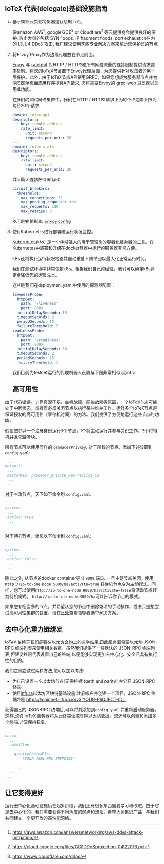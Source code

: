 ## IoTeX 代表(delegate)基础设施指南

1. 基于商业云负载均衡器运行您的节点。

   像amazon AWS[^1], google GCE[^2] or Cloudflare[^3] 等云提供商会提供良好的保护, 防止大量的包括 SYN floods, IP fragment floods, port exhaustion在内的 L3, L4 DDoS 攻击, 我们建议使用这些专业解决方案来帮助您保护您的节点

2. 将Envoy Proxy作为边缘代理放在节点前面。

   [Envoy](https://www.envoyproxy.io/) 与 [ratelimit](https://github.com/lyft/ratelimit) 对HTTP / HTTP2和所有网络流量的连接限制提供请求速率限制。将您的IoTeX节点置于Envoy代理后面，为您提供针对攻击者的另一层保护。此外，由于IoTeX节点API使用GRPC，如果您想成为服务器节点并为浏览器单页面应用程序提供API请求, 您将需要Envoy的 [grpc-web](https://github.com/grpc/grpc-web) 过滤器以启用此功能。

   在我们的测试网络集群中，我们在HTTP / HTTP2请求上为每个IP速率上限为每秒20个请求

   ```yaml
   domain: iotex-api
   descriptors:
     - key: remote_address
       rate_limit:
         unit: second
         requests_per_unit: 20
   ---
   domain: iotex-stats
   descriptors:
     - key: remote_address
       rate_limit:
         unit: second
         requests_per_unit: 20
   ```

   并且最大连接数设置为50

   ```yaml
   circuit_breakers:
     thresholds:
       max_connections: 50
       max_pending_requests: 500
       max_requests: 100
       max_retries: 3
   ```

   

   以下是完整配置: [envoy config](https://gist.github.com/yutongp/c61292bf5c9c6e3058df96989365cb0c)

3. 使用Kubernetes进行部署和运行状况监控。

   [Kubernetes](https://kubernetes.io)(k8s) 是一个非常强大的用于管理您的容器化服务器的工具。在Kubernetes中部署和升级在docker容器中运行的服务器非常方便。

   k8s 还将执行运行状况检查并自动重启下降节点以最大化正常运行时间。

   我们在测试环境中非常依赖k8s。根据我们自己的经验，我们可以确定k8s肯定会降低您的运营成本。


   这些是我们在deployment.yaml中使用的探测器配置：
   
   ```yaml
   livenessProbe:
     httpGet:
       path: "/liveness"
       port: 8080
     initialDelaySeconds: 15
     timeoutSeconds: 2
     periodSeconds: 15
     failureThreshold: 5
   readinessProbe:
     httpGet:
       path: "/readiness"
       port: 8080
     initialDelaySeconds: 30
     timeoutSeconds: 2
     periodSeconds: 15
     failureThreshold: 5
   ```

   我们目前为testnet运行的代理机器人设置与下图非常相似:![infra](infra.png?raw=true)
   
   ## 高可用性

 由于代码错误，计算资源不足，主机故障，网络故障等原因，一个IoTeX节点可能处于中断状态，或者您必须关闭节点以执行某些维护工作。运行多个IoTeX节点是保证授权的高可用性（零停机时间）的方法。我们提供了方便地运行这些节点的功能。
 
 假设您将以一个注册身份运行3个节点，1个将主动运行并参与共识工作，2个将待机并且仅监听块。
 
 所有节点可以使用同样的 `producerPrivKey`. 对于所有的节点，添加下述设置到 `config.yaml`:

 ```yaml
...
network:
  ...
  masterKey: producer_private_key-replica_id
  ...
...
```

 对于主动节点，天下如下命令到 `config.yaml`:

 ```yaml
...
system:
  ...
  active: true
  ...
...
```

 对于待机节点，添加以下命令到 `config.yaml`: 

 ```yaml
...
system:
  ...
  active: false
  ...
...
```

 除此之外, 从节点的docker container导出 `9009` 端口. 一旦主动节点关闭，使用`http://ip-to-one-node:9009/ha?activate=true` 将待机节点变为主动模式。同样，您可以使用`http://ip-to-one-node:9009/ha?activate=false`将活动节点转为待机模式。 `http://ip-to-one-node:9009/ha`可以告诉你节点的模式。

 如果您有相当多的节点，并希望从您的节点中删除繁琐的手动操作，或者只是想尝试高可用性集群的设置，请在[此处](https://github.com/zjshen14/iotex-leader-election)查看领导者选举解决方案。
 
## 去中心化重力链绑定

  IoTeX 依赖于我们部署在以太坊合约上的选举结果,因此服务器需要以太坊 JSON-RPC 终端列表来使用相关数据。虽然我们提供了一份默认的 JSON-RPC 终端列表,但建议共识代表设置自己的终端,以便能够实现更加去中心化、安全且具有执行性的目的。
  
我们之前尝试过两种方法,您可以加以考虑:

- 为自己设置一个以太坊节点(无需挖掘)([geth](https://github.com/ethereum/go-ethereum/wiki/Installing-Geth) and [parity](https://wiki.parity.io/Setup)),并公开 JSON-RPC 终端。
- 使用[Infura](https://infura.io/)以太坊区块链基础设施:注册帐户并创建一个项目。JSON-RPC 终端将是 https://mainnet.infura.io/v3/YOUR-PROJECT-ID。

获得自己的 JSON-RPC 终端后,可以将其添加到`config.yaml` 并重新启动服务器。这样,您的 IoTeX 服务器将从此终端读取获得以太坊数据。您还可以创建和添加多个终端,以便保持稳定。


```yaml
...
chain:
  ...
  committee:
    ...
    gravityChainAPIs:
      - [YOUR JSON-RPC ENDPOINT]
      ...
    ...
  ...
...
```

 
## 让它变得更好
   运行去中心化基础设施仍在起步阶段，我们还有很多东西需要学习和改进。由于它是去中心化的，我们需要获得不同角度的观点和想法，希望大家集思广益，与我们共同建立一个更开放的高性能网络。


[^1]: https://aws.amazon.com/answers/networking/aws-ddos-attack-mitigation/
[^2]: https://cloud.google.com/files/GCPDDoSprotection-04122016.pdf
[^3]: https://www.cloudflare.com/ddos/
